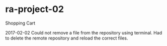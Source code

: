 # ra-project-02
Shopping Cart

2017-02-02
Could not remove a file from the repository using terminal. Had to delete the remote repository and reload the correct files.
